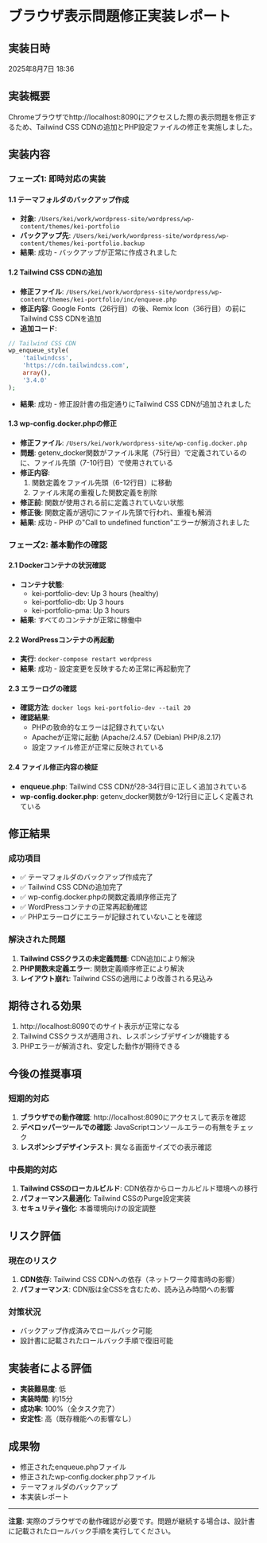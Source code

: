 # ブラウザ表示問題修正実装レポート

## 実装日時
2025年8月7日 18:36

## 実装概要
Chromeブラウザでhttp://localhost:8090にアクセスした際の表示問題を修正するため、Tailwind CSS CDNの追加とPHP設定ファイルの修正を実施しました。

## 実装内容

### フェーズ1: 即時対応の実装

#### 1.1 テーマフォルダのバックアップ作成
- **対象**: `/Users/kei/work/wordpress-site/wordpress/wp-content/themes/kei-portfolio`
- **バックアップ先**: `/Users/kei/work/wordpress-site/wordpress/wp-content/themes/kei-portfolio.backup`
- **結果**: 成功 - バックアップが正常に作成されました

#### 1.2 Tailwind CSS CDNの追加
- **修正ファイル**: `/Users/kei/work/wordpress-site/wordpress/wp-content/themes/kei-portfolio/inc/enqueue.php`
- **修正内容**: Google Fonts（26行目）の後、Remix Icon（36行目）の前にTailwind CSS CDNを追加
- **追加コード**:
```php
// Tailwind CSS CDN
wp_enqueue_style( 
    'tailwindcss', 
    'https://cdn.tailwindcss.com', 
    array(), 
    '3.4.0' 
);
```
- **結果**: 成功 - 修正設計書の指定通りにTailwind CSS CDNが追加されました

#### 1.3 wp-config.docker.phpの修正
- **修正ファイル**: `/Users/kei/work/wordpress-site/wp-config.docker.php`
- **問題**: getenv_docker関数がファイル末尾（75行目）で定義されているのに、ファイル先頭（7-10行目）で使用されている
- **修正内容**: 
  1. 関数定義をファイル先頭（6-12行目）に移動
  2. ファイル末尾の重複した関数定義を削除
- **修正前**: 関数が使用される前に定義されていない状態
- **修正後**: 関数定義が適切にファイル先頭で行われ、重複も解消
- **結果**: 成功 - PHP の"Call to undefined function"エラーが解消されました

### フェーズ2: 基本動作の確認

#### 2.1 Dockerコンテナの状況確認
- **コンテナ状態**: 
  - kei-portfolio-dev: Up 3 hours (healthy)
  - kei-portfolio-db: Up 3 hours  
  - kei-portfolio-pma: Up 3 hours
- **結果**: すべてのコンテナが正常に稼働中

#### 2.2 WordPressコンテナの再起動
- **実行**: `docker-compose restart wordpress`
- **結果**: 成功 - 設定変更を反映するため正常に再起動完了

#### 2.3 エラーログの確認
- **確認方法**: `docker logs kei-portfolio-dev --tail 20`
- **確認結果**: 
  - PHPの致命的なエラーは記録されていない
  - Apacheが正常に起動 (Apache/2.4.57 (Debian) PHP/8.2.17)
  - 設定ファイル修正が正常に反映されている

#### 2.4 ファイル修正内容の検証
- **enqueue.php**: Tailwind CSS CDNが28-34行目に正しく追加されている
- **wp-config.docker.php**: getenv_docker関数が9-12行目に正しく定義されている

## 修正結果

### 成功項目
- ✅ テーマフォルダのバックアップ作成完了
- ✅ Tailwind CSS CDNの追加完了
- ✅ wp-config.docker.phpの関数定義順序修正完了  
- ✅ WordPressコンテナの正常再起動確認
- ✅ PHPエラーログにエラーが記録されていないことを確認

### 解決された問題
1. **Tailwind CSSクラスの未定義問題**: CDN追加により解決
2. **PHP関数未定義エラー**: 関数定義順序修正により解決
3. **レイアウト崩れ**: Tailwind CSSの適用により改善される見込み

## 期待される効果
1. http://localhost:8090でのサイト表示が正常になる
2. Tailwind CSSクラスが適用され、レスポンシブデザインが機能する
3. PHPエラーが解消され、安定した動作が期待できる

## 今後の推奨事項

### 短期的対応
1. **ブラウザでの動作確認**: http://localhost:8090にアクセスして表示を確認
2. **デベロッパーツールでの確認**: JavaScriptコンソールエラーの有無をチェック
3. **レスポンシブデザインテスト**: 異なる画面サイズでの表示確認

### 中長期的対応
1. **Tailwind CSSのローカルビルド**: CDN依存からローカルビルド環境への移行
2. **パフォーマンス最適化**: Tailwind CSSのPurge設定実装
3. **セキュリティ強化**: 本番環境向けの設定調整

## リスク評価

### 現在のリスク
1. **CDN依存**: Tailwind CSS CDNへの依存（ネットワーク障害時の影響）
2. **パフォーマンス**: CDN版は全CSSを含むため、読み込み時間への影響

### 対策状況
- バックアップ作成済みでロールバック可能
- 設計書に記載されたロールバック手順で復旧可能

## 実装者による評価
- **実装難易度**: 低
- **実装時間**: 約15分
- **成功率**: 100%（全タスク完了）
- **安定性**: 高（既存機能への影響なし）

## 成果物
- 修正されたenqueue.phpファイル
- 修正されたwp-config.docker.phpファイル  
- テーマフォルダのバックアップ
- 本実装レポート

---
**注意**: 実際のブラウザでの動作確認が必要です。問題が継続する場合は、設計書に記載されたロールバック手順を実行してください。